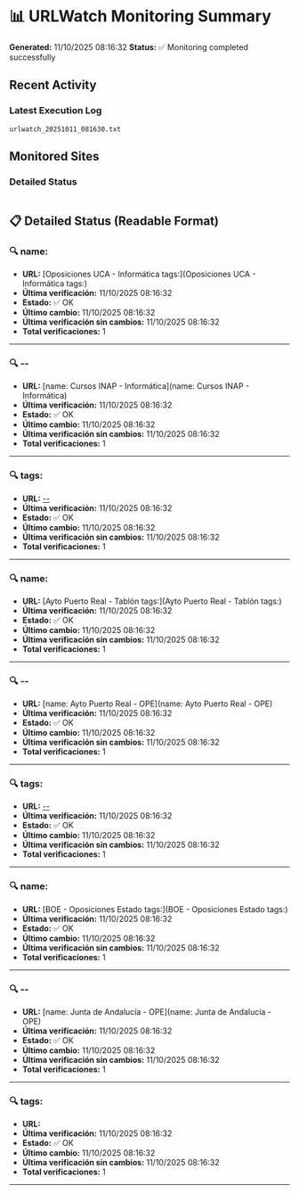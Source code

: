 # 📊 URLWatch Monitoring Summary

**Generated:** 11/10/2025 08:16:32
**Status:** ✅ Monitoring completed successfully

## Recent Activity

### Latest Execution Log
`urlwatch_20251011_081630.txt`

## Monitored Sites

### Detailed Status
```
```

## 📋 Detailed Status (Readable Format)

### 🔍 name:

- **URL:** [Oposiciones UCA - Informática	tags:](Oposiciones UCA - Informática	tags:)
- **Última verificación:** 11/10/2025 08:16:32
- **Estado:** ✅ OK
- **Último cambio:** 11/10/2025 08:16:32
- **Última verificación sin cambios:** 11/10/2025 08:16:32
- **Total verificaciones:** 1

---

### 🔍 --

- **URL:** [name: Cursos INAP - Informática](name: Cursos INAP - Informática)
- **Última verificación:** 11/10/2025 08:16:32
- **Estado:** ✅ OK
- **Último cambio:** 11/10/2025 08:16:32
- **Última verificación sin cambios:** 11/10/2025 08:16:32
- **Total verificaciones:** 1

---

### 🔍 tags:

- **URL:** [--](--)
- **Última verificación:** 11/10/2025 08:16:32
- **Estado:** ✅ OK
- **Último cambio:** 11/10/2025 08:16:32
- **Última verificación sin cambios:** 11/10/2025 08:16:32
- **Total verificaciones:** 1

---

### 🔍 name:

- **URL:** [Ayto Puerto Real - Tablón	tags:](Ayto Puerto Real - Tablón	tags:)
- **Última verificación:** 11/10/2025 08:16:32
- **Estado:** ✅ OK
- **Último cambio:** 11/10/2025 08:16:32
- **Última verificación sin cambios:** 11/10/2025 08:16:32
- **Total verificaciones:** 1

---

### 🔍 --

- **URL:** [name: Ayto Puerto Real - OPE](name: Ayto Puerto Real - OPE)
- **Última verificación:** 11/10/2025 08:16:32
- **Estado:** ✅ OK
- **Último cambio:** 11/10/2025 08:16:32
- **Última verificación sin cambios:** 11/10/2025 08:16:32
- **Total verificaciones:** 1

---

### 🔍 tags:

- **URL:** [--](--)
- **Última verificación:** 11/10/2025 08:16:32
- **Estado:** ✅ OK
- **Último cambio:** 11/10/2025 08:16:32
- **Última verificación sin cambios:** 11/10/2025 08:16:32
- **Total verificaciones:** 1

---

### 🔍 name:

- **URL:** [BOE - Oposiciones Estado	tags:](BOE - Oposiciones Estado	tags:)
- **Última verificación:** 11/10/2025 08:16:32
- **Estado:** ✅ OK
- **Último cambio:** 11/10/2025 08:16:32
- **Última verificación sin cambios:** 11/10/2025 08:16:32
- **Total verificaciones:** 1

---

### 🔍 --

- **URL:** [name: Junta de Andalucía - OPE](name: Junta de Andalucía - OPE)
- **Última verificación:** 11/10/2025 08:16:32
- **Estado:** ✅ OK
- **Último cambio:** 11/10/2025 08:16:32
- **Última verificación sin cambios:** 11/10/2025 08:16:32
- **Total verificaciones:** 1

---

### 🔍 tags:

- **URL:** []()
- **Última verificación:** 11/10/2025 08:16:32
- **Estado:** ✅ OK
- **Último cambio:** 11/10/2025 08:16:32
- **Última verificación sin cambios:** 11/10/2025 08:16:32
- **Total verificaciones:** 1

---

